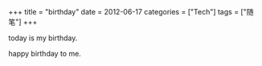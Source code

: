 +++
title = "birthday"
date = 2012-06-17
categories = ["Tech"]
tags = ["随笔"]
+++

today is my birthday.

happy birthday to me.


